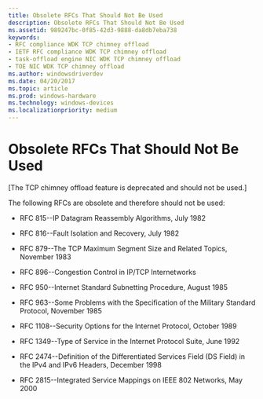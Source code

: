 ```yaml
---
title: Obsolete RFCs That Should Not Be Used
description: Obsolete RFCs That Should Not Be Used
ms.assetid: 989247bc-0f85-42d3-9888-da8db7eba738
keywords:
- RFC compliance WDK TCP chimney offload
- IETF RFC compliance WDK TCP chimney offload
- task-offload engine NIC WDK TCP chimney offload
- TOE NIC WDK TCP chimney offload
ms.author: windowsdriverdev
ms.date: 04/20/2017
ms.topic: article
ms.prod: windows-hardware
ms.technology: windows-devices
ms.localizationpriority: medium
---
```


# Obsolete RFCs That Should Not Be Used


\[The TCP chimney offload feature is deprecated and should not be used.\]

The following RFCs are obsolete and therefore should not be used:

-   RFC 815--IP Datagram Reassembly Algorithms, July 1982

-   RFC 816--Fault Isolation and Recovery, July 1982

-   RFC 879--The TCP Maximum Segment Size and Related Topics, November 1983

-   RFC 896--Congestion Control in IP/TCP Internetworks

-   RFC 950--Internet Standard Subnetting Procedure, August 1985

-   RFC 963--Some Problems with the Specification of the Military Standard Protocol, November 1985

-   RFC 1108--Security Options for the Internet Protocol, October 1989

-   RFC 1349--Type of Service in the Internet Protocol Suite, June 1992

-   RFC 2474--Definition of the Differentiated Services Field (DS Field) in the IPv4 and IPv6 Headers, December 1998

-   RFC 2815--Integrated Service Mappings on IEEE 802 Networks, May 2000

 

 





